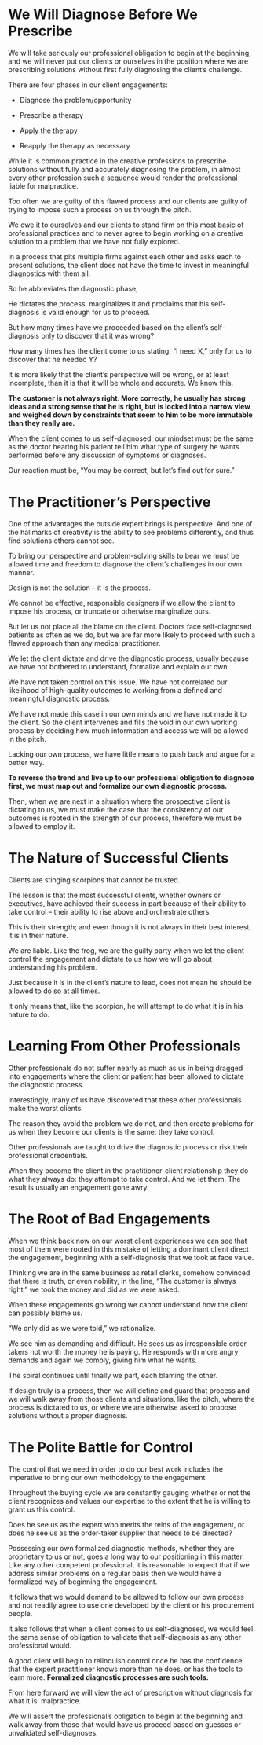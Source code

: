 # We Will Diagnose Before We Prescribe

  

We will take seriously our professional obligation to begin at the beginning, and we will never put our clients or ourselves in the position where we are prescribing solutions without first fully diagnosing the client’s challenge.

  

There are four phases in our client engagements:

- Diagnose the problem/opportunity

- Prescribe a therapy

- Apply the therapy

- Reapply the therapy as necessary

  

While it is common practice in the creative professions to prescribe solutions without fully and accurately diagnosing the problem, in almost every other profession such a sequence would render the professional liable for malpractice.

  

Too often we are guilty of this flawed process and our clients are guilty of trying to impose such a process on us through the pitch.

  

We owe it to ourselves and our clients to stand firm on this most basic of professional practices and to never agree to begin working on a creative solution to a problem that we have not fully explored.

  

In a process that pits multiple firms against each other and asks each to present solutions, the client does not have the time to invest in meaningful diagnostics with them all.

  

So he abbreviates the diagnostic phase;

  

He dictates the process, marginalizes it and proclaims that his self-diagnosis is valid enough for us to proceed.

  

But how many times have we proceeded based on the client’s self-diagnosis only to discover that it was wrong?

  

How many times has the client come to us stating, “I need X,” only for us to discover that he needed Y?

  

It is more likely that the client’s perspective will be wrong, or at least incomplete, than it is that it will be whole and accurate. We know this.

  

**The customer is not always right. More correctly, he usually has strong ideas and a strong sense that he is right, but is locked into a narrow view and weighed down by constraints that seem to him to be more immutable than they really are.**

  

When the client comes to us self-diagnosed, our mindset must be the same as the doctor hearing his patient tell him what type of surgery he wants performed before any discussion of symptoms or diagnoses.

  

Our reaction must be, “You may be correct, but let’s find out for sure.”

  

# The Practitioner’s Perspective

  

One of the advantages the outside expert brings is perspective. And one of the hallmarks of creativity is the ability to see problems differently, and thus find solutions others cannot see.

  

To bring our perspective and problem-solving skills to bear we must be allowed time and freedom to diagnose the client’s challenges in our own manner.

  

Design is not the solution – it is the process.

We cannot be effective, responsible designers if we allow the client to impose his process, or truncate or otherwise marginalize ours.

  

But let us not place all the blame on the client. Doctors face self-diagnosed patients as often as we do, but we are far more likely to proceed with such a flawed approach than any medical practitioner.

  

We let the client dictate and drive the diagnostic process, usually because we have not bothered to understand, formalize and explain our own.

  

We have not taken control on this issue. We have not correlated our likelihood of high-quality outcomes to working from a defined and meaningful diagnostic process.

  

We have not made this case in our own minds and we have not made it to the client. So the client intervenes and fills the void in our own working process by deciding how much information and access we will be allowed in the pitch.

  

Lacking our own process, we have little means to push back and argue for a better way.

  

**To reverse the trend and live up to our professional obligation to diagnose first, we must map out and formalize our own diagnostic process.**

  

Then, when we are next in a situation where the prospective client is dictating to us, we must make the case that the consistency of our outcomes is rooted in the strength of our process, therefore we must be allowed to employ it.

  

# The Nature of Successful Clients

  

Clients are stinging scorpions that cannot be trusted.

  

The lesson is that the most successful clients, whether owners or executives, have achieved their success in part because of their ability to take control – their ability to rise above and orchestrate others.

  

This is their strength; and even though it is not always in their best interest, it is in their nature.

  

We are liable. Like the frog, we are the guilty party when we let the client control the engagement and dictate to us how we will go about understanding his problem.

  

Just because it is in the client’s nature to lead, does not mean he should be allowed to do so at all times.

  

It only means that, like the scorpion, he will attempt to do what it is in his nature to do.

  

# Learning From Other Professionals

  

Other professionals do not suffer nearly as much as us in being dragged into engagements where the client or patient has been allowed to dictate the diagnostic process.

  

Interestingly, many of us have discovered that these other professionals make the worst clients.

  

The reason they avoid the problem we do not, and then create problems for us when they become our clients is the same: they take control.

  

Other professionals are taught to drive the diagnostic process or risk their professional credentials.

  

When they become the client in the practitioner-client relationship they do what they always do: they attempt to take control. And we let them. The result is usually an engagement gone awry.

  

# The Root of Bad Engagements

  

When we think back now on our worst client experiences we can see that most of them were rooted in this mistake of letting a dominant client direct the engagement, beginning with a self-diagnosis that we took at face value.

  

Thinking we are in the same business as retail clerks, somehow convinced that there is truth, or even nobility, in the line, “The customer is always right,” we took the money and did as we were asked.

  

When these engagements go wrong we cannot understand how the client can possibly blame us.

  

“We only did as we were told,” we rationalize.

  

We see him as demanding and difficult. He sees us as irresponsible order-takers not worth the money he is paying. He responds with more angry demands and again we comply, giving him what he wants.

  

The spiral continues until finally we part, each blaming the other.

  

If design truly is a process, then we will define and guard that process and we will walk away from those clients and situations, like the pitch, where the process is dictated to us, or where we are otherwise asked to propose solutions without a proper diagnosis.

  
  

# The Polite Battle for Control

  

The control that we need in order to do our best work includes the imperative to bring our own methodology to the engagement.

  

Throughout the buying cycle we are constantly gauging whether or not the client recognizes and values our expertise to the extent that he is willing to grant us this control.

  

Does he see us as the expert who merits the reins of the engagement, or does he see us as the order-taker supplier that needs to be directed?

  

Possessing our own formalized diagnostic methods, whether they are proprietary to us or not, goes a long way to our positioning in this matter. Like any other competent professional, it is reasonable to expect that if we address similar problems on a regular basis then we would have a formalized way of beginning the engagement.

  

It follows that we would demand to be allowed to follow our own process and not readily agree to use one developed by the client or his procurement people.

  

It also follows that when a client comes to us self-diagnosed, we would feel the same sense of obligation to validate that self-diagnosis as any other professional would.

  

A good client will begin to relinquish control once he has the confidence that the expert practitioner knows more than he does, or has the tools to learn more. **Formalized diagnostic processes are such tools.**

  

From here forward we will view the act of prescription without diagnosis for what it is: malpractice.

  

We will assert the professional’s obligation to begin at the beginning and walk away from those that would have us proceed based on guesses or unvalidated self-diagnoses.